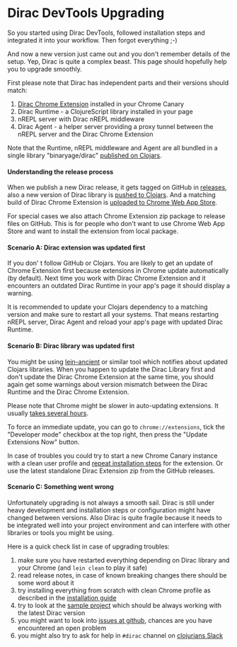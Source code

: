 # Dirac DevTools Upgrading

So you started using Dirac DevTools, followed installation steps and integrated it into your workflow. Then forgot everything ;-)

And now a new version just came out and you don't remember details of the setup. Yep, Dirac is quite a complex beast. This page should hopefully help you to upgrade smoothly.

First please note that Dirac has independent parts and their versions should match:

1. [Dirac Chrome Extension](https://chrome.google.com/webstore/detail/dirac-devtools/kbkdngfljkchidcjpnfcgcokkbhlkogi) installed in your Chrome Canary
1. Dirac Runtime - a ClojureScript library installed in your page
1. nREPL server with Dirac nREPL middleware
1. Dirac Agent - a helper server providing a proxy tunnel between the nREPL server and the Dirac Chrome Extension

Note that the Runtime, nREPL middleware and Agent are all bundled in a single library "binaryage/dirac" [published on Clojars](https://clojars.org/binaryage/dirac).

#### Understanding the release process

When we publish a new Dirac release, it gets tagged on GitHub in [releases](https://github.com/binaryage/dirac/releases),
also a new version of Dirac library is [pushed to Clojars](https://clojars.org/binaryage/dirac).
And a matching build of Dirac Chrome Extension
is [uploaded to Chrome Web App Store](https://chrome.google.com/webstore/detail/dirac-devtools/kbkdngfljkchidcjpnfcgcokkbhlkogi).

For special cases we also attach Chrome Extension zip package to release files on GitHub. This is for people who don't want
 to use Chrome Web App Store and want to install the extension from local package.

#### Scenario A: Dirac extension was updated first

If you don' t follow GitHub or Clojars. You are likely to get an update of Chrome Extension first because extensions
in Chrome update automatically (by default). Next time you work with Dirac Chrome Extension and it encounters an outdated
Dirac Runtime in your app's page it should display a warning.

It is recommended to update your Clojars dependency to a matching version and make sure to restart all your systems.
 That means restarting nREPL server, Dirac Agent and reload your app's page with updated Dirac Runtime.

#### Scenario B: Dirac library was updated first

You might be using [lein-ancient](https://github.com/xsc/lein-ancient) or similar tool which notifies about updated Clojars libraries.
When you happen to update the Dirac Library first and don't update the Dirac Chrome Extension at the same time, you should again get some warnings
about version mismatch between the Dirac Runtime and the Dirac Chrome Extension.

Please note that Chrome might be slower in auto-updating extensions.
It usually [takes several hours](http://stackoverflow.com/questions/24100507/how-often-do-chrome-extensions-automatically-update).

To force an immediate update, you can go to `chrome://extensions`, tick the "Developer mode" checkbox at the top right,
then press the "Update Extensions Now" button.

In case of troubles you could try to start a new Chrome Canary instance with a clean user profile
and [repeat installation steps](https://github.com/binaryage/dirac/blob/master/docs/installation.md#setup-dirac-chrome-extension)
for the extension. Or use the latest standalone Dirac Extension zip from the GitHub releases.

#### Scenario C: Something went wrong

Unfortunately upgrading is not always a smooth sail. Dirac is still under heavy development and installation steps or configuration
 might have changed between versions. Also Dirac is quite fragile because it needs to be integrated well into your project
 environment and can interfere with other libraries or tools you might be using.

Here is a quick check list in case of upgrading troubles:

1. make sure you have restarted everything depending on Dirac library and your Chrome (and `lein clean` to play it safe)
1. read release notes, in case of known breaking changes there should be some word about it
1. try installing everything from scratch with clean Chrome profile as described in the [installation guide](installation.md)
1. try to look at the [sample project](https://github.com/binaryage/dirac-sample) which should be always working with the latest Dirac version
1. you might want to look into [issues at github](https://github.com/binaryage/dirac/issues), chances are you have encountered an open problem
1. you might also try to ask for help in `#dirac` channel on [clojurians Slack](http://clojurians.net)